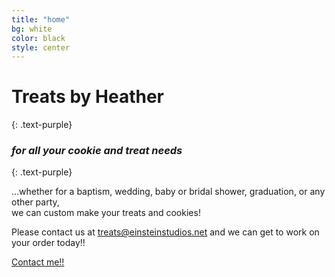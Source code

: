 ```yaml
---
title: "home"
bg: white
color: black
style: center
---
```


# Treats by Heather
{: .text-purple}

<span class="fa-stack subtlecircle" style="font-size: 5em;width: 2.3em;padding-top: .15em;height: 2.3em;background:rgba(255,166,0,0.1);">
  <i class="fas fa-circle fa-stack-2x text-white"></i>
  <i class="fas fa-cookie-bite fa-stack-1x text-orange"></i>
</span>

### *for all your cookie and treat needs*
{: .text-purple}


…whether for a baptism, wedding, baby or bridal shower, graduation, or any other party,<br />we can custom make your treats and cookies! 

Please contact us at treats@einsteinstudios.net and we can get to work on your order today!!

<span id="forkongithub">
  <a href="{{ site.source_link }}" class="bg-blue">
    Contact me!!
  </a>
</span>
